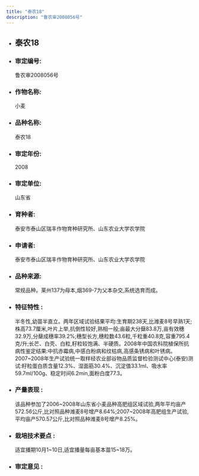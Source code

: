 ```yaml
---
title: "泰农18"
description: "鲁农审2008056号"
---
```

* ## 泰农18
* ###  审定编号:  
   鲁农审2008056号

*  ### 作物名称:  
   小麦

*   ###  品种名称: 
    泰农18

*   ### 审定年份: 
    2008

*   ### 审定单位:  
    山东省

*   ### 育种者:  
    泰安市泰山区瑞丰作物育种研究所、山东农业大学农学院

*   ### 申请者:  
    泰安市泰山区瑞丰作物育种研究所、山东农业大学农学院

*   ### 品种来源:  
    常规品种。莱州137为母本,烟369-7为父本杂交,系统选育而成。

*   ### 特征特性 : 
    半冬性,幼苗半直立。两年区域试验结果平均:生育期238天,比潍麦8号早熟1天;株高73.7厘米,叶片上举,抗倒性较好,熟相一般;亩最大分蘖83.8万,亩有效穗32.9万,分蘖成穗率39.2%;穗型长方,穗粒数43.6粒,千粒重40.8克,容重795.4克/升;长芒、白壳、白粒,籽粒较饱满、半硬质。2008年中国农科院植保所抗病性鉴定结果:中抗赤霉病,中感白粉病和纹枯病,高感条锈病和叶锈病。2007~2008年生产试验统一取样经农业部谷物品质监督检验测试中心(泰安)测试:籽粒蛋白质含量12.3%、湿面筋30.4%、沉淀值33.1ml、吸水率59.7ml/100g、稳定时间6.2min,面粉白度77.3。

*   ### 产量表现 : 
    该品种参加了2006~2008年山东省小麦品种高肥组区域试验,两年平均亩产572.56公斤,比对照品种潍麦8号增产8.64%;2007~2008年高肥组生产试验,平均亩产570.57公斤,比对照品种潍麦8号增产8.25%。

*   ### 栽培技术要点 : 
    适宜播期10月1~10日,适宜播量每亩基本苗15~18万。

*   ### 审定意见 : 
    
